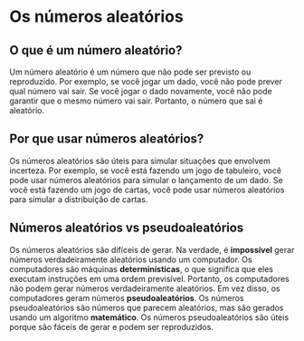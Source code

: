 # Os números aleatórios

<!-- toc -->
<!-- toc -->

## O que é um número aleatório?

Um número aleatório é um número que não pode ser previsto ou reproduzido. Por exemplo, se você jogar um dado, você não pode prever qual número vai sair. Se você jogar o dado novamente, você não pode garantir que o mesmo número vai sair. Portanto, o número que sai é aleatório.

## Por que usar números aleatórios?

Os números aleatórios são úteis para simular situações que envolvem incerteza. Por exemplo, se você está fazendo um jogo de tabuleiro, você pode usar números aleatórios para simular o lançamento de um dado. Se você está fazendo um jogo de cartas, você pode usar números aleatórios para simular a distribuição de cartas.

## Números aleatórios vs pseudoaleatórios

Os números aleatórios são difíceis de gerar. Na verdade, é **impossível** gerar números verdadeiramente aleatórios usando um computador. Os computadores são máquinas **determinísticas**, o que significa que eles executam instruções em uma ordem previsível. Portanto, os computadores não podem gerar números verdadeiramente aleatórios. Em vez disso, os computadores geram números **pseudoaleatórios**. Os números pseudoaleatórios são números que parecem aleatórios, mas são gerados usando um algoritmo **matemático**. Os números pseudoaleatórios são úteis porque são fáceis de gerar e podem ser reproduzidos.
